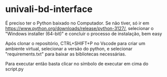 # univali-bd-interface

É preciso ter o Python baixado no Computador. Se não tiver, só ir em https://www.python.org/downloads/release/python-3127/, selecionar o "Windows installer (64-bit)" e concluir o processo de instalação, bem easy

Após clonar o repositório, CTRL+SHIFT+P no Vscode para criar um ambiente virtual, selecionar a versão do python, e selecionar "requirements.txt" para baixar as bibliotecas necessárias. 

Para executar então basta clicar no símbolo de executar em cima do script.py